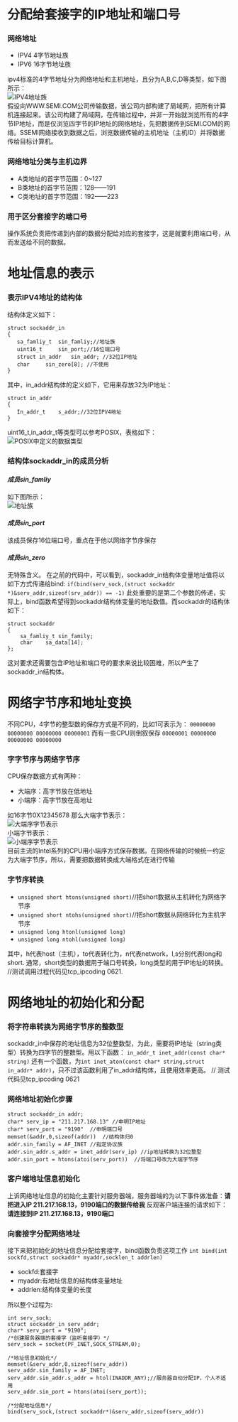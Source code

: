# 分配给套接字的IP地址和端口号
### 网络地址
- IPV4 4字节地址族
- IPV6 16字节地址族

ipv4标准的4字节地址分为网络地址和主机地址，且分为A,B,C,D等类型，如下图所示：
</br>![IPV4地址族](http://)</br>
假设向WWW.SEMI.COM公司传输数据，该公司内部构建了局域网，把所有计算机连接起来。该公司构建了局域网，在传输过程中，并非一开始就浏览所有的4字节IP地址，而是仅浏览四字节的IP地址的网络地址，先把数据传到SEMI.COM的网络。SSEMI网络接收到数据之后，浏览数据传输的主机地址（主机ID）并将数据传给目标计算机。

### 网络地址分类与主机边界
- A类地址的首字节范围：0~127
- B类地址的首字节范围：128——191
- C类地址的首字节范围：192——223

### 用于区分套接字的端口号
操作系统负责把传递到内部的数据分配给对应的套接字，这是就要利用端口号，从而发送给不同的数据。

# 地址信息的表示

### 表示IPV4地址的结构体

结构体定义如下：
```
struct sockaddr_in
{
   sa_famliy_t	sin_famliy;//地址族
   uint16_t 	sin_port;//16位端口号
   struct in_addr 	sin_addr; //32位IP地址
   char 	sin_zero[8]; //不使用
}
```

其中，in_addr结构体的定义如下，它用来存放32为IP地址：
```
struct in_addr
{
   In_addr_t	s_addr;//32位IPV4地址
}
```
uint16_t,in_addr_t等类型可以参考POSIX，表格如下：
</br>![POSIX中定义的数据类型](http://)</br>

### 结构体sockaddr_in的成员分析

#### *成员sin_famliy*
如下图所示：
</br>![地址族](http://)</br>
#### *成员sin_port*
该成员保存16位端口号，重点在于他以网络字节序保存
#### *成员sin_zero*
无特殊含义。
在之前的代码中，可以看到，sockaddr_in结构体变量地址值将以如下方式传递给bind:
`if(bind(serv_sock,(struct sockaddr *)&serv_addr,sizeof(srv_addr)) == -1)`
此处重要的是第二个参数的传递，实际上，bind函数希望得到sockaddr结构体变量的地址数值。而sockaddr的结构体如下：
```
struct sockaddr
{
	sa_famliy_t sin_family;
    char	sa_data[14];
};
```
这对要求还需要包含IP地址和端口号的要求来说比较困难，所以产生了sockaddr_in结构体。

# 网络字节序和地址变换
不同CPU，4字节的整型数的保存方式是不同的，比如1可表示为：
`00000000 00000000 00000000 00000001`
而有一些CPU则倒叙保存
`00000001 00000000 00000000 00000000`
### 字字节序与网络字节序
CPU保存数据方式有两种：
- 大端序：高字节放在低地址
- 小端序：高字节放在高地址

如16字节0X12345678
那么大端字节表示：
</br>![大端序字节表示](http://)</br>
小端字节表示：
</br>![小端序字节表示](http://)</br>
目前主流的Intel系列的CPU用小端序方式保存数据。在网络传输的时候统一约定为大端字节序，所以，需要把数据转换成大端格式在进行传输

### 字节序转换
- `unsigned short htons(unsigned short)`//把short数据从主机转化为网络字节序
- `unsigned short ntohs(unsigned short)`//把short数据从网络转化为主机字节序
- `unsigned long htonl(unsigned long)`
- `unsigned long ntohl(unsigned long)`

其中，h代表host（主机），to代表转化为，n代表network，l,s分别代表long和short.
通常，short类型的数据用于端口号转换，long类型的用于IP地址的转换。
//测试调用过程代码见tcp_ipcoding 0621.

# 网络地址的初始化和分配

### 将字符串转换为网络字节序的整数型

sockaddr_in中保存的地址信息为32位整数型，为此，需要将IP地址（string类型）转换为四字节的整数型。用以下函数：
`in_addr_t inet_addr(const char* string)`
还有一个函数，为`int inet_aton(const char* string,struct in_addr* addr)`，只不过该函数利用了in_addr结构体，且使用效率更高。
// 测试代码见tcp_ipcoding 0621

### 网络地址初始化步骤
```
struct sockaddr_in addr;
char* serv_ip = "211.217.168.13" //申明IP地址
char* serv_port = "9190"  //申明端口号
memset(&addr,0,sizeof(addr))  //结构体归0
addr.sin_family = AF_INET //指定协议族
addr.sin_addr.s_addr = inet_addr(serv_ip) //ip地址转换为32位整型
addr.sin_port = htons(atoi(serv_port))  //将端口号改为大端字节序
```

### 客户端地址信息初始化
上诉网络地址信息的初始化主要针对服务器端，服务器端的为以下事件做准备：**请把进入IP 211.217.168.13，9190端口的数据传给我**
反观客户端连接的请求如下：**请连接到IP 211.217.168.13，9190端口**

### 向套接字分配网络地址
接下来把初始化的地址信息分配给套接字，bind函数负责这项工作
`int bind(int sockfd,struct sockaddr* myaddr,socklen_t addrlen)`
- sockfd:套接字
- myaddr:有地址信息的结构体变量地址
- addrlen:结构体变量的长度

所以整个过程为:
```
int serv_sock;
struct sockaddr_in serv_addr;
char* serv_port = "9190";
/*创建服务器端的套接字（监听套接字）*/
serv_sock = socket(PF_INET,SOCK_STREAM,0);

/*地址信息初始化*/
memset(&serv_addr,0,sizeof(serv_addr))
serv_addr.sin_family = AF_INET;
serv_addr.sin_addr.s_addr = htol(INADDR_ANY);//服务器自动分配IP，个人不适用
serv_addr.sin_port = htons(atoi(serv_port));

/*分配地址信息*/
bind(serv_sock,(struct sockaddr*)&serv_addr,sizeof(serv_addr))
```

